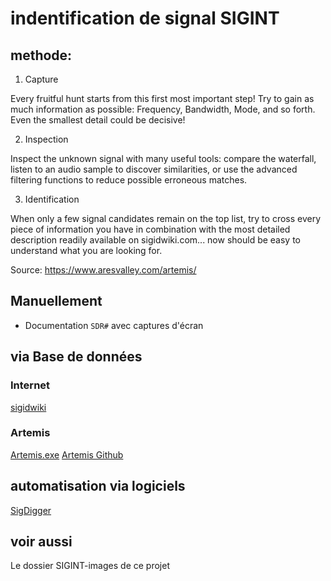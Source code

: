 # indentification de signal SIGINT

## methode:

1. Capture

Every fruitful hunt starts from this first most important step! Try to gain as much information as possible: Frequency, Bandwidth, Mode, and so forth. Even the smallest detail could be decisive!

2. Inspection

Inspect the unknown signal with many useful tools: compare the waterfall, listen to an audio sample to discover similarities, or use the advanced filtering functions to reduce possible erroneous matches.

3. Identification

When only a few signal candidates remain on the top list, try to cross every piece of information you have in combination with the most detailed description readily available on sigidwiki.com... now should be easy to understand what you are looking for​.

Source: https://www.aresvalley.com/artemis/

## Manuellement

* Documentation `SDR#` avec captures d'écran

## via Base de données

### Internet

[sigidwiki](https://www.sigidwiki.com/wiki/Signal_Identification_Guide)

### Artemis

[Artemis.exe](https://www.aresvalley.com/artemis/)
[Artemis Github](https://github.com/AresValley/Artemis)

## automatisation via logiciels

[SigDigger](https://github.com/BatchDrake/SigDigger)

## voir aussi

Le dossier SIGINT-images de ce projet
